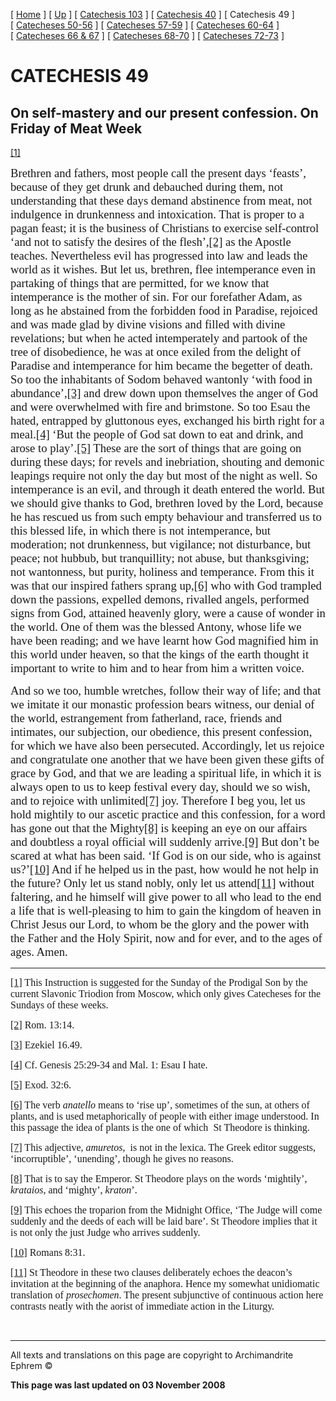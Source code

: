 \[ [Home](index.md) \] \[ [Up](lent.md) \] \[ [Catechesis 103](catechesis_103.md) \] \[ [Catechesis 40](ths40.md) \] \[ Catechesis 49 \] \[ [Catecheses 50-56](ths50-56.md) \] \[ [Catecheses 57-59](ths57-59.md) \] \[ [Catecheses 60-64](ths60-64.md) \] \[ [Catecheses 66 & 67](ths66-67.md) \] \[ [Catecheses 68-70](ths68-70.md) \] \[ [Catecheses 72-73](ths72-73.md) \]

<span style="mso-bidi-font-size: 10.0pt"></span>

CATECHESIS 49
=============

On self-mastery and our present confession.
On Friday of Meat Week
-------------------------------------------

<span style="mso-bidi-font-size: 10.0pt"><a href="#_ftn1" id="_ftnref1"><span class="MsoFootnoteReference" style="mso-special-character: footnote; mso-bidi-font-size: 10.0pt; mso-footnote-id: ftn1">[1]</span></a></span>

<span style="font-size:14.0pt;mso-bidi-font-size:10.0pt;
font-family:&quot;Book Antiqua&quot;">Brethren and fathers, most people call the present days ‘feasts’, because of they get drunk and debauched during them, not understanding that these days demand abstinence from meat, not indulgence in drunkenness and intoxication. That is proper to a pagan feast; it is the business of Christians to exercise self-control ‘<span style="mso-bidi-font-style:italic">and not to satisfy the desires of the flesh’</span>,<a href="#_ftn2" id="_ftnref2"><span class="MsoFootnoteReference" style="mso-special-character:footnote">[2]</span></a> as the Apostle teaches. Nevertheless evil has progressed into law and leads the world as it wishes. But let us, brethren, flee intemperance even in partaking of things that are permitted, for we know that intemperance is the mother of sin. For our forefather Adam, as long as he abstained from the forbidden food in Paradise, rejoiced and was made glad by divine visions and filled with divine revelations; but when he acted intemperately and partook of the tree of disobedience, he was at once exiled from the delight of Paradise and intemperance for him became the begetter of death. So too the inhabitants of Sodom behaved wantonly ‘<span style="mso-bidi-font-style:italic">with food in abundance’,</span><a href="#_ftn3" id="_ftnref3"><span class="MsoFootnoteReference" style="mso-special-character:footnote">[3]</span></a> and drew down upon themselves the anger of God and were overwhelmed with fire and brimstone. So too Esau the hated, entrapped by gluttonous eyes, exchanged his birth right for a meal.<a href="#_ftn4" id="_ftnref4"><span class="MsoFootnoteReference" style="mso-special-character:footnote">[4]</span></a> ‘<span style="mso-bidi-font-style:italic">But the people of God sat down to eat and drink, and arose to play’</span>.<a href="#_ftn5" id="_ftnref5"><span class="MsoFootnoteReference" style="mso-special-character:footnote">[5]</span></a> These are the sort of things that are going on during these days; for revels and inebriation, shouting and demonic leapings require not only the day but most of the night as well. So intemperance is an evil, and through it death entered the world. But we should give thanks to God, brethren loved by the Lord, because he has rescued us from such empty behaviour and transferred us to this blessed life, in which there is not intemperance, but moderation; not drunkenness, but vigilance; not disturbance, but peace; not hubbub, but tranquillity; not abuse, but thanksgiving; not wantonness, but purity, holiness and temperance. From this it was that our inspired fathers sprang up,<a href="#_ftn6" id="_ftnref6"><span class="MsoFootnoteReference" style="mso-special-character:footnote">[6]</span></a> who with God trampled down the passions, expelled demons, rivalled angels, performed signs from God, attained heavenly glory, were a cause of wonder in the world. One of them was the blessed Antony, whose life we have been reading; and we have learnt how God magnified him in this world under heaven, so that the kings of the earth thought it important to write to him and to hear from him a written voice.</span>

<span style="font-size:14.0pt;
mso-bidi-font-size:10.0pt;font-family:&quot;Book Antiqua&quot;">And so we too, humble wretches, follow their way of life; and that we imitate it our monastic profession bears witness, our denial of the world, estrangement from fatherland, race, friends and intimates, our subjection, our obedience, this present confession, for which we have also been persecuted. Accordingly, let us rejoice and congratulate one another that we have been given these gifts of grace by God, and that we are leading a spiritual life, in which it is always open to us to keep festival every day, should we so wish, and to rejoice with unlimited<a href="#_ftn7" id="_ftnref7"><span class="MsoFootnoteReference" style="mso-special-character:footnote">[7]</span></a> joy. Therefore I beg you, let us hold mightily to our ascetic practice and this confession, for a word has gone out that the Mighty<a href="#_ftn8" id="_ftnref8"><span class="MsoFootnoteReference" style="mso-special-character:footnote">[8]</span></a> is keeping an eye on our affairs and doubtless a royal official will suddenly arrive.<a href="#_ftn9" id="_ftnref9"><span class="MsoFootnoteReference" style="mso-special-character:footnote">[9]</span></a> But don’t be scared at what has been said. ‘If God is on our side, who is against us?’<a href="#_ftn10" id="_ftnref10"><span class="MsoFootnoteReference" style="mso-special-character:
footnote">[10]</span></a> And if he helped us in the past, how would he not help in the future? Only let us stand nobly, only let us attend<a href="#_ftn11" id="_ftnref11"><span class="MsoFootnoteReference" style="mso-special-character:footnote">[11]</span></a> without faltering, and he himself will give power to all who lead to the end a life that is well-pleasing to him to gain the kingdom of heaven in Christ Jesus our Lord, to whom be the glory and the power with the Father and the Holy Spirit, now and for ever, and to the ages of ages. Amen.</span>

------------------------------------------------------------------------

<a href="#_ftnref1" id="_ftn1"><span class="MsoFootnoteReference" style="mso-special-character: footnote; font-size: 12.0pt; mso-bidi-font-size: 10.0pt; font-family: Book Antiqua">[1]</span></a><span style="font-size:12.0pt;mso-bidi-font-size:10.0pt;font-family:&quot;Book Antiqua&quot;"> This Instruction is suggested for the Sunday of the Prodigal Son by the current Slavonic Triodion from Moscow, which only gives Catecheses for the Sundays of these weeks.</span>

<a href="#_ftnref2" id="_ftn2"><span class="MsoFootnoteReference" style="mso-special-character: footnote; font-size: 12.0pt; mso-bidi-font-size: 10.0pt; font-family: Book Antiqua">[2]</span></a><span style="font-size:12.0pt;mso-bidi-font-size:10.0pt;font-family:&quot;Book Antiqua&quot;"> Rom. 13:14.</span>

<a href="#_ftnref3" id="_ftn3"><span class="MsoFootnoteReference" style="mso-special-character: footnote; font-size: 12.0pt; mso-bidi-font-size: 10.0pt; font-family: Book Antiqua">[3]</span></a><span style="font-size:12.0pt;mso-bidi-font-size:10.0pt;font-family:&quot;Book Antiqua&quot;"> Ezekiel 16.49.</span>

<a href="#_ftnref4" id="_ftn4"><span class="MsoFootnoteReference" style="mso-special-character: footnote; font-size: 12.0pt; mso-bidi-font-size: 10.0pt; font-family: Book Antiqua">[4]</span></a><span style="font-size:12.0pt;mso-bidi-font-size:10.0pt;font-family:&quot;Book Antiqua&quot;"> Cf. Genesis 25:29-34 and Mal. 1: Esau I hate.</span>

<a href="#_ftnref5" id="_ftn5"><span class="MsoFootnoteReference" style="mso-special-character: footnote; font-size: 12.0pt; mso-bidi-font-size: 10.0pt; font-family: Book Antiqua">[5]</span></a><span style="font-size:12.0pt;mso-bidi-font-size:10.0pt;font-family:&quot;Book Antiqua&quot;"> Exod. 32:6.</span>

<a href="#_ftnref6" id="_ftn6"><span class="MsoFootnoteReference" style="mso-special-character: footnote; font-size: 12.0pt; mso-bidi-font-size: 10.0pt; font-family: Book Antiqua">[6]</span></a><span style="font-size:12.0pt;mso-bidi-font-size:10.0pt;font-family:&quot;Book Antiqua&quot;"> The verb *anatello* means to ‘rise up’, sometimes of the sun, at others of plants, and is used metaphorically of people with either image understood. In this passage the idea of plants is the one of which<span style="mso-spacerun:
yes">  </span>St Theodore is thinking.</span>

<a href="#_ftnref7" id="_ftn7"><span class="MsoFootnoteReference" style="mso-special-character: footnote; font-size: 12.0pt; mso-bidi-font-size: 10.0pt; font-family: Book Antiqua">[7]</span></a><span style="font-size:12.0pt;mso-bidi-font-size:10.0pt;font-family:&quot;Book Antiqua&quot;"> This adjective, *amuretos*,<span style="mso-spacerun: yes">  </span>is not in the lexica. The Greek editor suggests, ‘incorruptible’, ‘unending’, though he gives no reasons.</span>

<a href="#_ftnref8" id="_ftn8"><span class="MsoFootnoteReference" style="mso-special-character: footnote; font-size: 12.0pt; mso-bidi-font-size: 10.0pt; font-family: Book Antiqua">[8]</span></a><span style="font-size:12.0pt;mso-bidi-font-size:10.0pt;font-family:&quot;Book Antiqua&quot;"> That is to say the Emperor. St Theodore plays on the words ‘mightily’, *krataios*, and ‘mighty’, *kraton*’. </span>

<a href="#_ftnref9" id="_ftn9"><span class="MsoFootnoteReference" style="mso-special-character: footnote; font-size: 12.0pt; mso-bidi-font-size: 10.0pt; font-family: Book Antiqua">[9]</span></a><span style="font-size:12.0pt;mso-bidi-font-size:10.0pt;font-family:&quot;Book Antiqua&quot;"> This echoes the troparion from the Midnight Office, ‘The Judge will come suddenly and the deeds of each will be laid bare’. St Theodore implies that it is not only the just Judge who arrives suddenly.</span>

<a href="#_ftnref10" id="_ftn10"><span class="MsoFootnoteReference" style="mso-special-character: footnote; font-size: 12.0pt; mso-bidi-font-size: 10.0pt; font-family: Book Antiqua">[10]</span></a><span style="font-size:12.0pt;mso-bidi-font-size:10.0pt;font-family:&quot;Book Antiqua&quot;"> Romans 8:31.</span>

<a href="#_ftnref11" id="_ftn11"><span class="MsoFootnoteReference" style="mso-special-character: footnote; font-size: 12.0pt; mso-bidi-font-size: 10.0pt; font-family: Book Antiqua">[11]</span></a><span style="font-size:12.0pt;mso-bidi-font-size:10.0pt;font-family:&quot;Book Antiqua&quot;"> St Theodore in these two clauses deliberately echoes the deacon’s invitation at the beginning of the anaphora. Hence my somewhat unidiomatic translation of *prosechomen*. The present subjunctive of continuous action here contrasts neatly with the aorist of immediate action in the Liturgy.</span>

 

------------------------------------------------------------------------

All texts and translations on this page are copyright to
Archimandrite Ephrem ©

**This page was last updated on 03 November 2008**
